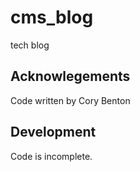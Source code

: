 # cms_blog
tech blog

## Acknowlegements
Code written by Cory Benton

## Development
Code is incomplete.